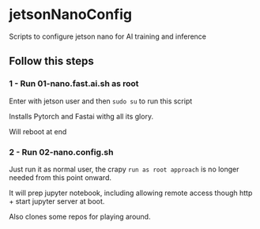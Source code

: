 # jetsonNanoConfig
Scripts to configure jetson nano for AI training and inference

## Follow this steps

### 1 - Run 01-nano.fast.ai.sh as root

Enter with jetson user and then `sudo su` to run this script

Installs Pytorch and Fastai withg all its glory.

Will reboot at end

### 2 - Run 02-nano.config.sh

Just run it as normal user, the crapy `run as root approach` is no longer needed from this point onward.

It will prep jupyter notebook, including allowing remote access though http + start jupyter server at boot.

Also clones some repos for playing around.
